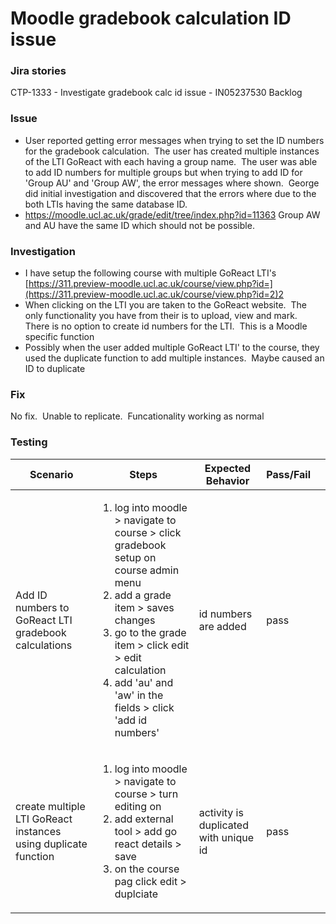 # Moodle gradebook calculation ID issue

### Jira stories

CTP-1333 - Investigate gradebook calc id issue - IN05237530 Backlog

### Issue

-   User reported getting error messages when trying to set the ID numbers for the gradebook calculation.  The user has created multiple instances of the LTI GoReact with each having a group name.  The user was able to add ID numbers for multiple groups but when trying to add ID for 'Group AU' and 'Group AW', the error messages where shown.  George did initial investigation and discovered that the errors where due to the both LTIs having the same database ID.
-   <https://moodle.ucl.ac.uk/grade/edit/tree/index.php?id=11363> Group AW and AU have the same ID which should not be possible.

### Investigation

-   I have setup the following course with multiple GoReact LTI's [https://311.preview-moodle.ucl.ac.uk/course/view.php?id=](https://311.preview-moodle.ucl.ac.uk/course/view.php?id=2)2
-   When clicking on the LTI you are taken to the GoReact website.  The only functionality you have from their is to upload, view and mark.  There is no option to create id numbers for the LTI.  This is a Moodle specific function
-   Possibly when the user added multiple GoReact LTI' to the course, they used the duplicate function to add multiple instances.  Maybe caused an ID to duplicate

### Fix

No fix.  Unable to replicate.  Funcationality working as normal

### Testing

<table>
<thead>
<tr class="header">
<th>Scenario</th>
<th>Steps</th>
<th>Expected Behavior</th>
<th>Pass/Fail</th>
<th><br />
</th>
</tr>
</thead>
<tbody>
<tr class="odd">
<td>Add ID numbers to GoReact LTI gradebook calculations</td>
<td><ol>
<li>log into moodle &gt; navigate to course &gt; click gradebook setup on course admin menu</li>
<li>add a grade item &gt; saves changes</li>
<li>go to the grade item &gt; click edit &gt; edit calculation</li>
<li>add 'au' and 'aw' in the fields &gt; click 'add id numbers'</li>
</ol></td>
<td>id numbers are added</td>
<td>pass</td>
<td><br />
</td>
</tr>
<tr class="even">
<td>create multiple LTI GoReact instances using duplicate function</td>
<td><ol>
<li>log into moodle &gt; navigate to course &gt; turn editing on</li>
<li>add external tool &gt; add go react details &gt; save</li>
<li>on the course pag click edit &gt; duplciate</li>
</ol></td>
<td>activity is duplicated with unique id</td>
<td>pass</td>
<td><br />
</td>
</tr>
</tbody>
</table>


